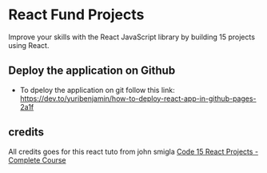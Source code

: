 # React Fund Projects

Improve your skills with the React JavaScript library by building 15 projects using React.

## Deploy the application on Github

- To dpeloy the application on git follow this link: https://dev.to/yuribenjamin/how-to-deploy-react-app-in-github-pages-2a1f
## credits

All credits goes for this react tuto from john smigla [Code 15 React Projects - Complete Course](https://www.youtube.com/watch?v=a_7Z7C_JCyo)